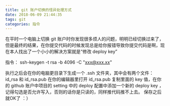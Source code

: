 ```yaml
---
title: git 账户切换的怪异处理方式
date: 2018-06-09 21:44:35
tags: git
categories: 指令
---
```


在平时一个电脑上切换 git 账户时你发现很多烦人的问题，明明已经切换过来了，但是最终的结果，在你提交代码的时候发现总是给你报错导致你提交代码是啊，现在本人找出了一个小小的解决方案就是“修改 deploy key”

指令： ssh-keygen -t rsa -b 4096 -C "xxx@xxx.xx"

执行之后会在你的电脑更目录下生成一个 .ssh 文件夹，其中会有两个文件：id_rsa 和 id_rsa.pub 
在你的编辑器里打开 id_rsa.pub
复制里面的 key 值，在你的 github 账户中项目的 setting 中的 deploy 配置中添加一个新的 deploy key ，记得勾选是否允许写入，否则的话你是只读的，同样推代码推不上去。
保存之后就OK了  ：）
